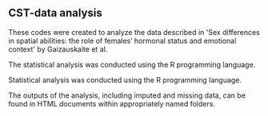 ## CST-data analysis

These codes were created to analyze the data described in 'Sex differences in spatial abilities: the role of females’ hormonal status and emotional context' by Gaizauskaite et al. 

The statistical analysis was conducted using the R programming language.

Statistical analysis was conducted using the R programming language. 

The outputs of the analysis, including imputed and missing data, can be found in HTML documents within appropriately named folders.
